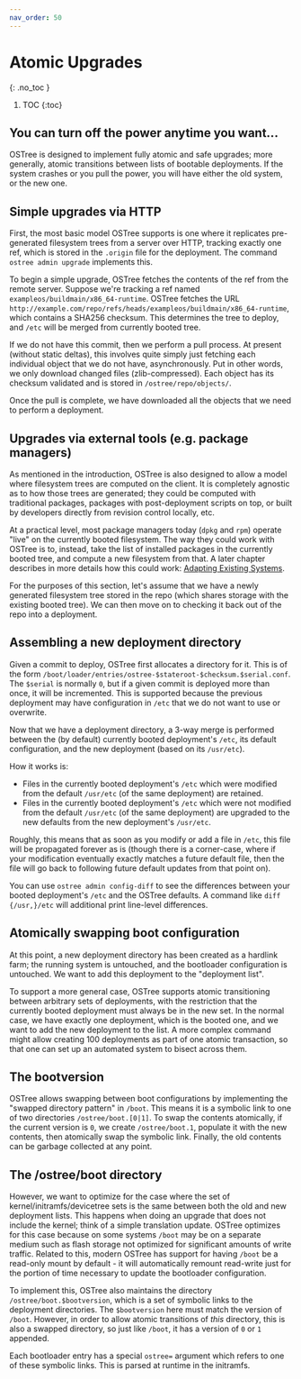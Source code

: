 ```yaml
---
nav_order: 50
---
```

<!-- SPDX-License-Identifier: (CC-BY-SA-3.0 OR GFDL-1.3-or-later) -->

# Atomic Upgrades
{: .no_toc }

1. TOC
{:toc}

## You can turn off the power anytime you want...

OSTree is designed to implement fully atomic and safe upgrades;
more generally, atomic transitions between lists of bootable
deployments.  If the system crashes or you pull the power, you
will have either the old system, or the new one.

## Simple upgrades via HTTP

First, the most basic model OSTree supports is one where it replicates
pre-generated filesystem trees from a server over HTTP, tracking
exactly one ref, which is stored in the `.origin` file for the
deployment.  The command `ostree admin upgrade`
implements this.

To begin a simple upgrade, OSTree fetches the contents of the ref from
the remote server.  Suppose we're tracking a ref named
`exampleos/buildmain/x86_64-runtime`.  OSTree fetches the URL
`http://example.com/repo/refs/heads/exampleos/buildmain/x86_64-runtime`,
which contains a SHA256 checksum.  This determines the tree to deploy,
and `/etc` will be merged from currently booted tree.

If we do not have this commit, then we perform a pull process.
At present (without static deltas), this involves quite simply just
fetching each individual object that we do not have, asynchronously.
Put in other words, we only download changed files (zlib-compressed).
Each object has its checksum validated and is stored in `/ostree/repo/objects/`.

Once the pull is complete, we have downloaded all the objects that we need
to perform a deployment.

## Upgrades via external tools (e.g. package managers)

As mentioned in the introduction, OSTree is also designed to allow a
model where filesystem trees are computed on the client.  It is
completely agnostic as to how those trees are generated; they could be
computed with traditional packages, packages with post-deployment
scripts on top, or built by developers directly from revision control
locally, etc.

At a practical level, most package managers today (`dpkg` and `rpm`)
operate "live" on the currently booted filesystem.  The way they could
work with OSTree is to, instead, take the list of installed packages in
the currently booted tree, and compute a new filesystem from that.  A
later chapter describes in more details how this could work:
[Adapting Existing Systems](adapting-existing.md).

For the purposes of this section, let's assume that we have a
newly generated filesystem tree stored in the repo (which shares
storage with the existing booted tree).  We can then move on to
checking it back out of the repo into a deployment.

## Assembling a new deployment directory

Given a commit to deploy, OSTree first allocates a directory for
it.  This is of the form `/boot/loader/entries/ostree-$stateroot-$checksum.$serial.conf`.
The `$serial` is normally `0`, but if a
given commit is deployed more than once, it will be incremented.
This is supported because the previous deployment may have
configuration in `/etc` that we do not want to use or overwrite.

Now that we have a deployment directory, a 3-way merge is performed
between the (by default) currently booted deployment's `/etc`, its
default configuration, and the new deployment (based on its `/usr/etc`).

How it works is:
- Files in the currently booted deployment's `/etc` which were modified
  from the default `/usr/etc` (of the same deployment) are retained.
- Files in the currently booted deployment's `/etc` which were not
  modified from the default `/usr/etc` (of the same deployment) are
  upgraded to the new defaults from the new deployment's `/usr/etc`.

Roughly, this means that as soon as you modify or add a file in `/etc`,
this file will be propagated forever as is (though there is a
corner-case, where if your modification eventually exactly matches a
future default file, then the file will go back to following future
default updates from that point on).

You can use `ostree admin config-diff` to see the differences between
your booted deployment's `/etc` and the OSTree defaults. A command like
`diff {/usr,}/etc` will additional print line-level differences.

## Atomically swapping boot configuration

At this point, a new deployment directory has been created as a
hardlink farm; the running system is untouched, and the bootloader
configuration is untouched.  We want to add this deployment to the
"deployment list".

To support a more general case, OSTree supports atomic transitioning
between arbitrary sets of deployments, with the restriction that the
currently booted deployment must always be in the new set.  In the
normal case, we have exactly one deployment, which is the booted one,
and we want to add the new deployment to the list.  A more complex
command might allow creating 100 deployments as part of one atomic
transaction, so that one can set up an automated system to bisect
across them.

## The bootversion

OSTree allows swapping between boot configurations by implementing the
"swapped directory pattern" in `/boot`.  This means it is a symbolic
link to one of two directories `/ostree/boot.[0|1]`.  To swap the
contents atomically, if the current version is `0`, we create
`/ostree/boot.1`, populate it with the new contents, then atomically
swap the symbolic link.  Finally, the old contents can be garbage
collected at any point.

## The /ostree/boot directory

However, we want to optimize for the case where the set of
kernel/initramfs/devicetree sets is the same between both the old and new
deployment lists.  This happens when doing an upgrade that does not
include the kernel; think of a simple translation update.  OSTree
optimizes for this case because on some systems `/boot` may be on a
separate medium such as flash storage not optimized for significant
amounts of write traffic.  Related to this, modern OSTree has support
for having `/boot` be a read-only mount by default - it will
automatically remount read-write just for the portion of time
necessary to update the bootloader configuration.

To implement this, OSTree also maintains the directory
`/ostree/boot.$bootversion`, which is a set
of symbolic links to the deployment directories.  The
`$bootversion` here must match the version of
`/boot`.  However, in order to allow atomic transitions of
*this* directory, this is also a swapped directory,
so just like `/boot`, it has a version of `0` or `1` appended.

Each bootloader entry has a special `ostree=` argument which refers to
one of these symbolic links.  This is parsed at runtime in the
initramfs.

